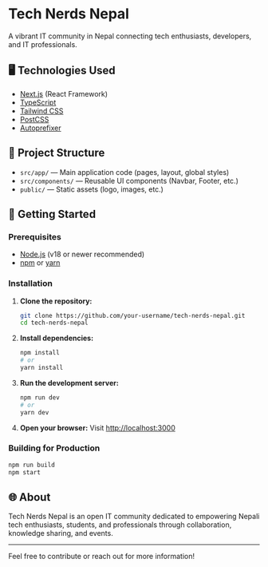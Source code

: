 # Tech Nerds Nepal

A vibrant IT community in Nepal connecting tech enthusiasts, developers, and IT professionals.

## 🖥️ Technologies Used
- [Next.js](https://nextjs.org/) (React Framework)
- [TypeScript](https://www.typescriptlang.org/)
- [Tailwind CSS](https://tailwindcss.com/)
- [PostCSS](https://postcss.org/)
- [Autoprefixer](https://github.com/postcss/autoprefixer)

## 📁 Project Structure
- `src/app/` — Main application code (pages, layout, global styles)
- `src/components/` — Reusable UI components (Navbar, Footer, etc.)
- `public/` — Static assets (logo, images, etc.)

## 🚀 Getting Started

### Prerequisites
- [Node.js](https://nodejs.org/) (v18 or newer recommended)
- [npm](https://www.npmjs.com/) or [yarn](https://yarnpkg.com/)

### Installation
1. **Clone the repository:**
   ```bash
   git clone https://github.com/your-username/tech-nerds-nepal.git
   cd tech-nerds-nepal
   ```
2. **Install dependencies:**
   ```bash
   npm install
   # or
   yarn install
   ```
3. **Run the development server:**
   ```bash
   npm run dev
   # or
   yarn dev
   ```
4. **Open your browser:**
   Visit [http://localhost:3000](http://localhost:3000)

### Building for Production
```bash
npm run build
npm start
```

## 🌐 About
Tech Nerds Nepal is an open IT community dedicated to empowering Nepali tech enthusiasts, students, and professionals through collaboration, knowledge sharing, and events.

---

Feel free to contribute or reach out for more information! 